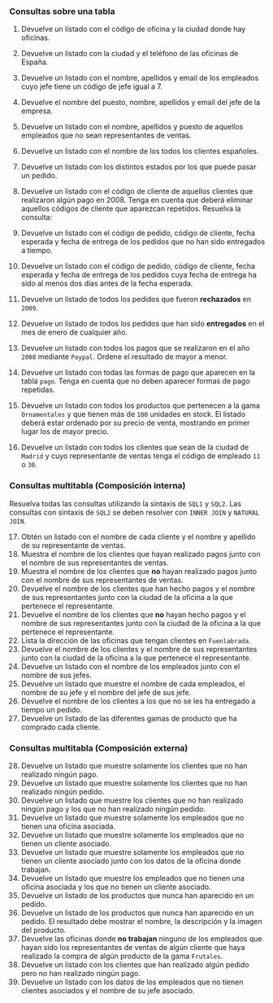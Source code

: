 ### Consultas sobre una tabla

1. Devuelve un listado con el código de oficina y la ciudad donde hay oficinas.
2. Devuelve un listado con la ciudad y el teléfono de las oficinas de España.
3. Devuelve un listado con el nombre, apellidos y email de los empleados cuyo jefe tiene un código de jefe igual a 7.
4. Devuelve el nombre del puesto, nombre, apellidos y email del jefe de la empresa.
5. Devuelve un listado con el nombre, apellidos y puesto de aquellos empleados que no sean representantes de ventas.
6. Devuelve un listado con el nombre de los todos los clientes españoles.
7. Devuelve un listado con los distintos estados por los que puede pasar un pedido.
8. Devuelve un listado con el código de cliente de aquellos clientes que realizaron algún pago en 2008. Tenga en cuenta que deberá eliminar aquellos códigos de cliente que aparezcan repetidos. Resuelva la consulta:

9. Devuelve un listado con el código de pedido, código de cliente, fecha esperada y fecha de entrega de los pedidos que no han sido entregados a tiempo.
10. Devuelve un listado con el código de pedido, código de cliente, fecha esperada y fecha de entrega de los pedidos cuya fecha de entrega ha sido al menos dos días antes de la fecha esperada.

11. Devuelve un listado de todos los pedidos que fueron **rechazados** en `2009`.

12. Devuelve un listado de todos los pedidos que han sido **entregados** en el mes de enero de cualquier año.

13. Devuelve un listado con todos los pagos que se realizaron en el año `2008` mediante `Paypal`. Ordene el resultado de mayor a menor.

14. Devuelve un listado con todas las formas de pago que aparecen en la tabla `pago`. Tenga en cuenta que no deben aparecer formas de pago repetidas.

15. Devuelve un listado con todos los productos que pertenecen a la gama `Ornamentales` y que tienen más de `100` unidades en stock. El listado deberá estar ordenado por su precio de venta, mostrando en primer lugar los de mayor precio.

16. Devuelve un listado con todos los clientes que sean de la ciudad de `Madrid` y cuyo representante de ventas tenga el código de empleado `11` o `30`.

### Consultas multitabla (Composición interna)

Resuelva todas las consultas utilizando la sintaxis de `SQL1` y `SQL2`. Las consultas con sintaxis de `SQL2` se deben resolver con `INNER JOIN` y `NATURAL JOIN`.

17. Obtén un listado con el nombre de cada cliente y el nombre y apellido de su representante de ventas.
18. Muestra el nombre de los clientes que hayan realizado pagos junto con el nombre de sus representantes de ventas.
19. Muestra el nombre de los clientes que **no** hayan realizado pagos junto con el nombre de sus representantes de ventas.
20. Devuelve el nombre de los clientes que han hecho pagos y el nombre de sus representantes junto con la ciudad de la oficina a la que pertenece el representante.
21. Devuelve el nombre de los clientes que **no** hayan hecho pagos y el nombre de sus representantes junto con la ciudad de la oficina a la que pertenece el representante.
22. Lista la dirección de las oficinas que tengan clientes en `Fuenlabrada`.
23. Devuelve el nombre de los clientes y el nombre de sus representantes junto con la ciudad de la oficina a la que pertenece el representante.
24. Devuelve un listado con el nombre de los empleados junto con el nombre de sus jefes.
25. Devuelve un listado que muestre el nombre de cada empleados, el nombre de su jefe y el nombre del jefe de sus jefe.
26. Devuelve el nombre de los clientes a los que no se les ha entregado a tiempo un pedido.
27. Devuelve un listado de las diferentes gamas de producto que ha comprado cada cliente.

### Consultas multitabla (Composición externa)

28. Devuelve un listado que muestre solamente los clientes que no han realizado ningún pago.
29. Devuelve un listado que muestre solamente los clientes que no han realizado ningún pedido.
30. Devuelve un listado que muestre los clientes que no han realizado ningún pago y los que no han realizado ningún pedido.
31. Devuelve un listado que muestre solamente los empleados que no tienen una oficina asociada.
32. Devuelve un listado que muestre solamente los empleados que no tienen un cliente asociado.
33. Devuelve un listado que muestre solamente los empleados que no tienen un cliente asociado junto con los datos de la oficina donde trabajan.
34. Devuelve un listado que muestre los empleados que no tienen una oficina asociada y los que no tienen un cliente asociado.
35. Devuelve un listado de los productos que nunca han aparecido en un pedido.
36. Devuelve un listado de los productos que nunca han aparecido en un pedido. El resultado debe mostrar el nombre, la descripción y la imagen del producto.
37. Devuelve las oficinas donde **no trabajan** ninguno de los empleados que hayan sido los representantes de ventas de algún cliente que haya realizado la compra de algún producto de la gama `Frutales`.
38. Devuelve un listado con los clientes que han realizado algún pedido pero no han realizado ningún pago.
39. Devuelve un listado con los datos de los empleados que no tienen clientes asociados y el nombre de su jefe asociado.